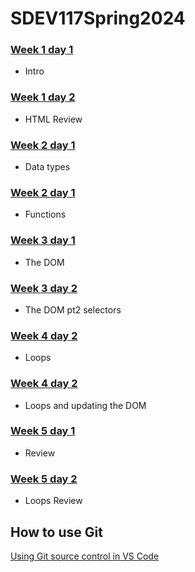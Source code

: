 # SDEV117Spring2024

### [Week 1 day 1](/week01/day1)

- Intro

### [Week 1 day 2](/week01/day2)

- HTML Review

### [Week 2 day 1](/week02/day1)

- Data types

### [Week 2 day 1](/week02/day2)

- Functions

### [Week 3 day 1](/week03/day1)

- The DOM

### [Week 3 day 2](/week03/day2)

- The DOM pt2 selectors

### [Week 4 day 2](/week04/day1)

- Loops

### [Week 4 day 2](/week04/day2)

- Loops and updating the DOM

### [Week 5 day 1](/week05/day1)

- Review

### [Week 5 day 2](/week05/day2)

- Loops Review

## How to use Git

[Using Git source control in VS Code](https://code.visualstudio.com/docs/sourcecontrol/overview)
